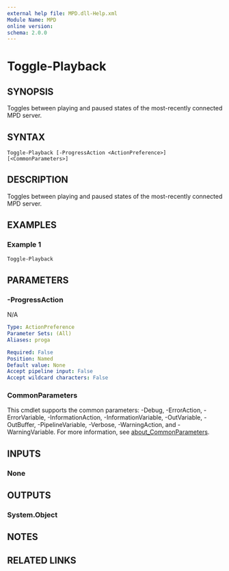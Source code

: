 ```yaml
---
external help file: MPD.dll-Help.xml
Module Name: MPD
online version:
schema: 2.0.0
---
```


# Toggle-Playback

## SYNOPSIS
Toggles between playing and paused states of the most-recently connected MPD server.

## SYNTAX

```
Toggle-Playback [-ProgressAction <ActionPreference>] [<CommonParameters>]
```

## DESCRIPTION
Toggles between playing and paused states of the most-recently connected MPD server.

## EXAMPLES

### Example 1
```powershell
Toggle-Playback
```


## PARAMETERS

### -ProgressAction
N/A

```yaml
Type: ActionPreference
Parameter Sets: (All)
Aliases: proga

Required: False
Position: Named
Default value: None
Accept pipeline input: False
Accept wildcard characters: False
```

### CommonParameters
This cmdlet supports the common parameters: -Debug, -ErrorAction, -ErrorVariable, -InformationAction, -InformationVariable, -OutVariable, -OutBuffer, -PipelineVariable, -Verbose, -WarningAction, and -WarningVariable. For more information, see [about_CommonParameters](http://go.microsoft.com/fwlink/?LinkID=113216).

## INPUTS

### None

## OUTPUTS

### System.Object
## NOTES

## RELATED LINKS
